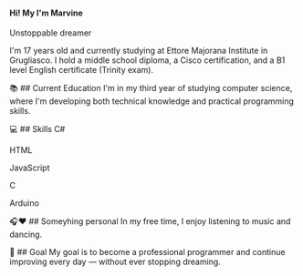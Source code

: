 #### Hi! My I'm Marvine
Unstoppable dreamer

I'm 17 years old and currently studying at Ettore Majorana Institute in Grugliasco.
I hold a middle school diploma, a Cisco certification, and a B1 level English certificate (Trinity exam).

📚 ## Current Education
I'm in my third year of studying computer science, where I'm developing both technical knowledge and practical programming skills.

💻 ## Skills
C#

HTML

JavaScript

C

Arduino

🎧❤️ ## Someyhing personal
In my free time, I enjoy listening to music and dancing.

🎯 ## Goal
My goal is to become a professional programmer and continue improving every day — without ever stopping dreaming.












